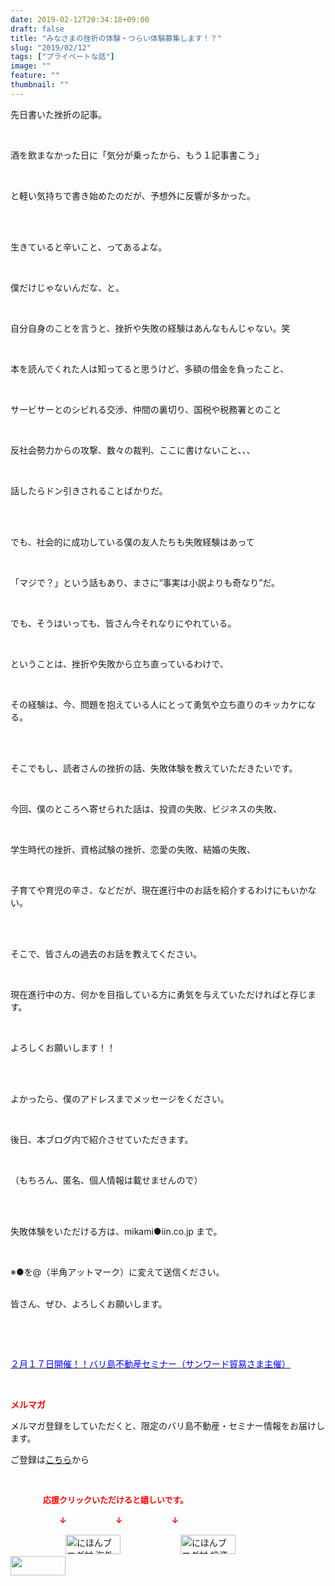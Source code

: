 ```yaml
---
date: 2019-02-12T20:34:18+09:00
draft: false
title: "みなさまの挫折の体験・つらい体験募集します！？"
slug: "2019/02/12"
tags: ["プライベートな話"]
image: ""
feature: ""
thumbnail: ""
---
```

<p>先日書いた挫折の記事。</p><p> </p><p>酒を飲まなかった日に「気分が乗ったから、もう１記事書こう」</p><p> </p><p>と軽い気持ちで書き始めたのだが、予想外に反響が多かった。</p><p> </p><p><br/>生きていると辛いこと、ってあるよな。</p><p> </p><p>僕だけじゃないんだな、と。</p><p> </p><p>自分自身のことを言うと、挫折や失敗の経験はあんなもんじゃない。笑</p><p> </p><p>本を読んでくれた人は知ってると思うけど、多額の借金を負ったこと、</p><p> </p><p>サービサーとのシビれる交渉、仲間の裏切り、国税や税務署とのこと</p><p> </p><p>反社会勢力からの攻撃、数々の裁判、ここに書けないこと、、、</p><p> </p><p>話したらドン引きされることばかりだ。</p><p> </p><p><br/>でも、社会的に成功している僕の友人たちも失敗経験はあって</p><p> </p><p>「マジで？」という話もあり、まさに“事実は小説よりも奇なり”だ。</p><p> </p><p>でも、そうはいっても、皆さん今それなりにやれている。</p><p> </p><p>ということは、挫折や失敗から立ち直っているわけで、</p><p> </p><p>その経験は、今、問題を抱えている人にとって勇気や立ち直りのキッカケになる。</p><p> </p><p><br/>そこでもし、読者さんの挫折の話、失敗体験を教えていただきたいです。</p><p> </p><p>今回、僕のところへ寄せられた話は、投資の失敗、ビジネスの失敗、</p><p> </p><p>学生時代の挫折、資格試験の挫折、恋愛の失敗、結婚の失敗、</p><p> </p><p>子育てや育児の辛さ、などだが、現在進行中のお話を紹介するわけにもいかない。</p><p> </p><p><br/>そこで、皆さんの過去のお話を教えてください。</p><p> </p><p>現在進行中の方、何かを目指している方に勇気を与えていただければと存じます。</p><p> </p><p>よろしくお願いします！！</p><p> </p><p><br/>よかったら、僕のアドレスまでメッセージをください。</p><p> </p><p>後日、本ブログ内で紹介させていただきます。</p><p> </p><p>（もちろん、匿名、個人情報は載せませんので）</p><p> </p><p><br/>失敗体験をいただける方は、mikami●iin.co.jp まで。</p><p> </p><p>※●を@（半角アットマーク）に変えて送信ください。</p><p><br/>皆さん、ぜひ、よろしくお願いします。</p><p> </p><p> </p><p><a href="index.html" target="_blank"><span style="color: rgb(0, 0, 255);">２月１７日開催！！バリ島不動産セミナー（サンワード貿易さま主催）</span></a></p><p> </p><p><span style="font-weight: bold;"><span style="color: rgb(255, 0, 0);">メルマガ</span></span></p><p>メルマガ登録をしていただくと、限定のバリ島不動産・セミナー情報をお届けします。</p><p>ご登録は<a href="f9eeVI" target="_blank">こちら</a>から</p><p style="text-align: center;"> </p><p><font color="#ff0000" size="2"><strong>　　　　応援クリックいただけると嬉しいです。</strong></font></p><p><font color="#ff0000" size="2"><strong>　　　　　　↓　　　　　　↓　　　　　　↓</strong></font></p><p><a href="ranking.html?p_cid=01260127" id="&amp;blogmura_banner"><img alt="にほんブログ村 海外生活ブログ バリ島情報へ" border="0" height="31" src="data:image/svg+xml;charset=utf-8,%3Csvg%20xmlns%3D%22http%3A%2F%2Fwww.w3.org%2F2000%2Fsvg%22%20title%3D%22Placeholder%20for%20Images%22%20role%3D%22presentation%22%20viewBox%3D%220%200%2088%2031%22%20%2F%3E" width="88" data-src="//overseas.blogmura.com/bali/img/bali88_31.gif" style="aspect-ratio: auto 88 / 31;"/><noscript><img alt="にほんブログ村 海外生活ブログ バリ島情報へ" border="0" height="31" src="//overseas.blogmura.com/bali/img/bali88_31.gif" width="88"></noscript></a>  <a href="ranking.html?p_cid=01260127" id="&amp;blogmura_banner"><img alt="にほんブログ村 投資ブログ 不動産投資へ" border="0" height="31" src="data:image/svg+xml;charset=utf-8,%3Csvg%20xmlns%3D%22http%3A%2F%2Fwww.w3.org%2F2000%2Fsvg%22%20title%3D%22Placeholder%20for%20Images%22%20role%3D%22presentation%22%20viewBox%3D%220%200%2088%2031%22%20%2F%3E" width="88" data-src="//investment.blogmura.com/hudousantoushi/img/hudousantoushi88_31.gif" style="aspect-ratio: auto 88 / 31;"/><noscript><img alt="にほんブログ村 投資ブログ 不動産投資へ" border="0" height="31" src="//investment.blogmura.com/hudousantoushi/img/hudousantoushi88_31.gif" width="88"></noscript></a> <a href="link.php?1804582" title="人気ブログランキングへ"><img border="0" height="31" src="data:image/svg+xml;charset=utf-8,%3Csvg%20xmlns%3D%22http%3A%2F%2Fwww.w3.org%2F2000%2Fsvg%22%20title%3D%22Placeholder%20for%20Images%22%20role%3D%22presentation%22%20viewBox%3D%220%200%2088%2031%22%20%2F%3E" width="88" data-src="https://blog.with2.net/img/banner/banner_22.gif" style="aspect-ratio: auto 88 / 31;"/><noscript><img border="0" height="31" src="https://blog.with2.net/img/banner/banner_22.gif" width="88"></noscript></a></p><p> </p>

